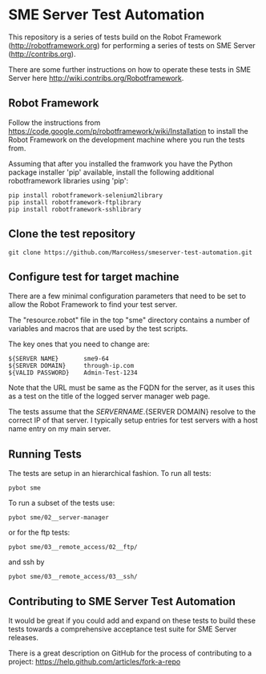 SME Server Test Automation
==========================

This repository is a series of tests build on the Robot Framework 
(http://robotframework.org) for performing a series of tests on 
SME Server (http://contribs.org).

There are some further instructions on how to operate these 
tests in SME Server here http://wiki.contribs.org/Robotframework.

Robot Framework
---------------

Follow the instructions from 
https://code.google.com/p/robotframework/wiki/Installation to install 
the Robot Framework on the development machine where you run the tests from.

Assuming that after you installed the framwork you have the Python 
package installer 'pip' available, install the following additional
robotframework libraries using 'pip':

```
pip install robotframework-selenium2library
pip install robotframework-ftplibrary
pip install robotframework-sshlibrary
```

Clone the test repository
-------------------------

```
git clone https://github.com/MarcoHess/smeserver-test-automation.git
```

Configure test for target machine
---------------------------------

There are a few minimal configuration parameters that need to be set to 
allow the Robot Framework to find your test server.

The "resource.robot" file in the top "sme" directory contains a number 
of variables and macros that are used by the test scripts.

The key ones that you need to change are:

```
${SERVER NAME}       sme9-64
${SERVER DOMAIN}     through-ip.com
${VALID PASSWORD}    Admin-Test-1234
```

Note that the URL must be same as the FQDN for the server, as it uses this 
as a test on the title of the logged server manager web page.

The tests assume that the ${SERVER NAME}.${SERVER DOMAIN} resolve to the 
correct IP of that server. I typically setup entries for test servers with 
a host name entry on my main server.

Running Tests
-------------

The tests are setup in an hierarchical fashion. To run all tests:

```
pybot sme
```

To run a subset of the tests use:

```
pybot sme/02__server-manager
```

or for the ftp tests:

```
pybot sme/03__remote_access/02__ftp/
```

and ssh by

```
pybot sme/03__remote_access/03__ssh/
```

Contributing to SME Server Test Automation
------------------------------------------

It would be great if you could add and expand on these tests to build these tests
towards a comprehensive acceptance test suite for SME Server releases.

There is a great description on GitHub for the process of contributing to a project:
https://help.github.com/articles/fork-a-repo


